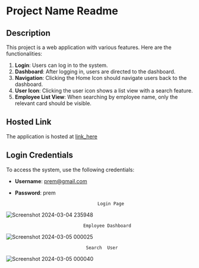 # Project Name Readme

## Description

This project is a web application with various features. Here are the functionalities:

1. **Login**: Users can log in to the system.
2. **Dashboard**: After logging in, users are directed to the dashboard.
3. **Navigation**: Clicking the Home Icon should navigate users back to the dashboard.
4. **User Icon**: Clicking the user icon shows a list view with a search feature.
5. **Employee List View**: When searching by employee name, only the relevant card should be visible.

## Hosted Link

The application is hosted at [link_here](https://snazzy-chaja-98f77c.netlify.app/)

## Login Credentials

To access the system, use the following credentials:

- **Username**: prem@gmail.com
- **Password**: prem

                                     Login Page                                                                                                                           

![Screenshot 2024-03-04 235948](https://github.com/Prem0302/Greendzine-Task/assets/121685154/5812a196-3755-49bb-96da-224f534a2839)  

                                 Employee Dashboard
  
![Screenshot 2024-03-05 000025](https://github.com/Prem0302/Greendzine-Task/assets/121685154/6ddfcae3-1895-4e92-aee4-5366dae94dae)

                                  Search  User 

![Screenshot 2024-03-05 000040](https://github.com/Prem0302/Greendzine-Task/assets/121685154/10b4715b-6f04-43a6-be56-98dc473ca993)
